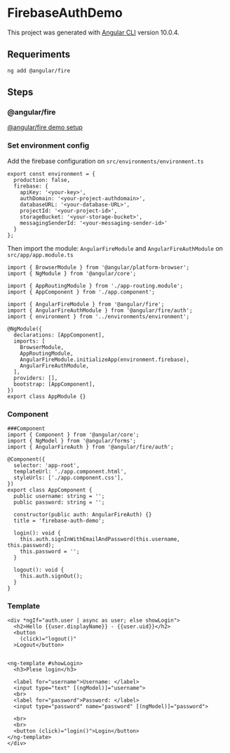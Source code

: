 # FirebaseAuthDemo

This project was generated with [Angular CLI](https://github.com/angular/angular-cli) version 10.0.4.


## Requeriments

```
ng add @angular/fire
```


## Steps

### @angular/fire

[@angular/fire demo setup](https://github.com/angular/angularfire/blob/master/docs/install-and-setup.md)


### Set environment config

Add the firebase configuration on  `src/environments/environment.ts`
```
export const environment = {
  production: false,
  firebase: {
    apiKey: '<your-key>',
    authDomain: '<your-project-authdomain>',
    databaseURL: '<your-database-URL>',
    projectId: '<your-project-id>',
    storageBucket: '<your-storage-bucket>',
    messagingSenderId: '<your-messaging-sender-id>'
  }
};
```

Then import the module: `AngularFireModule` and `AngularFireAuthModule` on `src/app/app.module.ts`

```
import { BrowserModule } from '@angular/platform-browser';
import { NgModule } from '@angular/core';

import { AppRoutingModule } from './app-routing.module';
import { AppComponent } from './app.component';

import { AngularFireModule } from '@angular/fire';
import { AngularFireAuthModule } from '@angular/fire/auth';
import { environment } from '../environments/environment';

@NgModule({
  declarations: [AppComponent],
  imports: [
    BrowserModule,
    AppRoutingModule,
    AngularFireModule.initializeApp(environment.firebase),
    AngularFireAuthModule,
  ],
  providers: [],
  bootstrap: [AppComponent],
})
export class AppModule {}

```


### Component
```
###Component
import { Component } from '@angular/core';
import { NgModel } from '@angular/forms';
import { AngularFireAuth } from '@angular/fire/auth';

@Component({
  selector: 'app-root',
  templateUrl: './app.component.html',
  styleUrls: ['./app.component.css'],
})
export class AppComponent {
  public username: string = '';
  public password: string = '';

  constructor(public auth: AngularFireAuth) {}
  title = 'firebase-auth-demo';

  login(): void {
    this.auth.signInWithEmailAndPassword(this.username, this.password);
    this.password = '';
  }

  logout(): void {
    this.auth.signOut();
  }
}
```
### Template

```
<div *ngIf="auth.user | async as user; else showLogin">
  <h2>Hello {{user.displayName}} - {{user.uid}}</h2>
  <button
    (click)="logout()"
  >Logout</button>


<ng-template #showLogin>
  <h3>Plese login</h3>
  
  <label for="username">Username: </label>
  <input type="text" [(ngModel)]="username">
  <br>
  <label for="password">Password: </label>
  <input type="password" name="password" [(ngModel)]="password">

  <br>
  <br>
  <button (click)="login()">Login</button>
</ng-template>
</div>
```